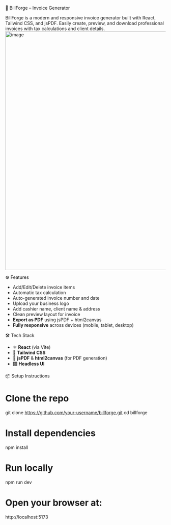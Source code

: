 🧾 BillForge – Invoice Generator

BillForge is a modern and responsive invoice generator built with React, Tailwind CSS, and jsPDF. Easily create, preview, and download professional invoices with tax calculations and client details.
<img width="907" height="748" alt="image" src="https://github.com/user-attachments/assets/632f3fd0-d7da-486b-8cc4-f4f0b2ce4bdc" />


⚙️ Features

- Add/Edit/Delete invoice items
- Automatic tax calculation
- Auto-generated invoice number and date
- Upload your business logo
- Add cashier name, client name & address
- Clean preview layout for invoice
- **Export as PDF** using jsPDF + html2canvas
- **Fully responsive** across devices (mobile, tablet, desktop)


🛠 Tech Stack

- ⚛️ **React** (via Vite)
- 🎨 **Tailwind CSS**
- 🧾 **jsPDF** & **html2canvas** (for PDF generation)
- 🎛 **Headless UI**
  

 📦 Setup Instructions

# Clone the repo
git clone https://github.com/your-username/billforge.git
cd billforge

# Install dependencies
npm install

# Run locally
npm run dev

# Open your browser at:
http://localhost:5173

